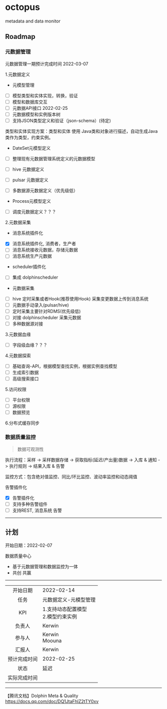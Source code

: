 # octopus
metadata and data monitor

## Roadmap

### 元数据管理

元数据管理一期预计完成时间 2022-03-07

1.元数据定义

* 元模型管理 
- [ ] 模型类型和实体实现，转换，验证     
- [ ] 模型和数据库交互
- [ ] 元数据API接口                    2022-02-25
- [ ] 元数据模型和实例版本树
- [ ] 支持JSON类型定义和验证（json-schema）(待定)

类型和实体实现方案：类型和实体 使用 Java类和对象进行描述，自动生成Java类作为类型，约束实例。

* DateSet元模型定义

- [ ] 整理现有元数据管理系统定义的元数据模型
- [ ] hive 元数据定义
- [ ] pulsar 元数据定义

- [ ] 多数据源元数据定义（优先级低）

* Process元模型定义

- [ ] 调度元数据定义？？？

2.元数据采集

* 消息系统插件化
- [x] 消息系统插件化, 消费者，生产者
- [ ] 消息系统接收元数据，存储元数据
- [ ] 消息系统生产元数据

* scheduler插件化
- [ ] 集成 dolphinscheduler

* 元数据采集
- [ ] hive 定时采集或者Hook(推荐使用Hook) 采集变更数据上传到消息系统
- [ ] 元数据手动录入(pulsar/hive)
- [ ] 定时采集主要针对RDMS(优先级低)
- [ ] 对接 dolphinscheduler 采集元数据
- [ ] 多种数据源对接

3.元数据血缘
- [ ] 字段级血缘？？？

4.元数据探索

- [ ] 基础查询-API，根据模型查找实例，根据实例查找模型
- [ ] 生成索引数据
- [ ] 高级搜索接口

5.访问权限
- [ ] 平台权限
- [ ] 源权限
- [ ] 数据预览

6.分布式缓存同步


### 数据质量监控

> 数据可观测性

执行流程：采样 -> 采样数据存储 -> 获取指标(延迟/产出量)数据 -> 入库 & 通知 -> 执行规则 -> 结果入库 & 告警

监控方式：包含绝对值监控、同比/环比监控、波动率监控和动态阈值





告警插件化
- [x] 告警插件化
- [ ] 支持多种告警组件
- [ ] 支持REST, 消息系统 告警

---

## 计划

开始日期：2022-02-07

数据质量中心
- 基于元数据管理和数据监控为一体
- 共创 共赢

---

|        |                         | 
|:------:|:------------------------|
|  开始日期  | 2022-02-14              |
|   任务   | 元数据定义-元模型管理             | 
|  KPI   | 1.支持动态配置模型<br> 2.模型约束实例 | 
|  负责人   | Kerwin                  | 
|  参与人   | Kerwin<br>Moouna        | 
|  汇报人   | Kerwin                  | 
| 预计完成时间 | 2022-02-25              | 
|   状态   | 延迟                      | 
| 实际完成时间 |                         | 


---
【腾讯文档】Dolphin Meta & Quality
https://docs.qq.com/doc/DQ1JtaFhlZ2tTY0xv
